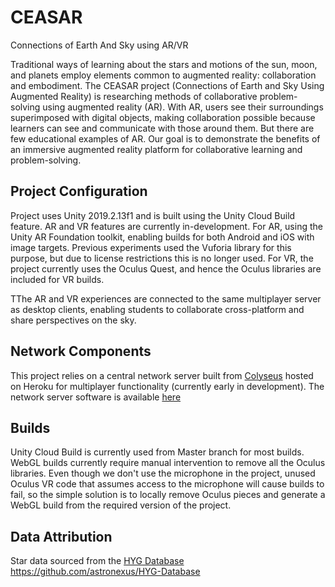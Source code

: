# CEASAR
Connections of Earth And Sky using AR/VR

Traditional ways of learning about the stars and motions of the sun, moon, and planets employ elements common to augmented reality: collaboration and embodiment. The CEASAR project (Connections of Earth and Sky Using Augmented Reality) is researching methods of collaborative problem-solving using augmented reality (AR). With AR, users see their surroundings superimposed with digital objects, making collaboration possible because learners can see and communicate with those around them. But there are few educational examples of AR. Our goal is to demonstrate the benefits of an immersive augmented reality platform for collaborative learning and problem-solving.

## Project Configuration

Project uses Unity 2019.2.13f1 and is built using the Unity Cloud Build feature. AR and VR features are currently in-development. For AR, using the Unity AR Foundation toolkit, enabling builds for both Android and iOS with image targets. Previous experiments used the Vuforia library for this purpose, but due to license restrictions this is no longer used. For VR, the project currently uses the Oculus Quest, and hence the Oculus libraries are included for VR builds.

TThe AR and VR experiences are connected to the same multiplayer server as desktop clients, enabling students to collaborate cross-platform and share perspectives on the sky.

## Network Components
This project relies on a central network server built from [Colyseus](https://github.com/colyseus/colyseus-unity3d) hosted on Heroku for multiplayer functionality (currently early in development). The network server software is available [here](https://github.com/concord-consortium/CEASAR-server)

## Builds
Unity Cloud Build is currently used from Master branch for most builds. WebGL builds currently require manual intervention to remove all the Oculus libraries. Even though we don't use the microphone in the project, unused Oculus VR code that assumes access to the microphone will cause builds to fail, so the simple solution is to locally remove Oculus pieces and generate a WebGL build from the required version of the project.

## Data Attribution
Star data sourced from the [HYG Database](https://astronexus.com/hyg)
https://github.com/astronexus/HYG-Database
